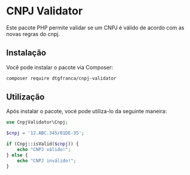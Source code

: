 # CNPJ Validator

Este pacote PHP permite validar se um CNPJ é válido  de acordo com as novas regras do cnpj.

## Instalação

Você pode instalar o pacote via Composer:

```bash
composer require dtgfranca/cnpj-validator
 ```


## Utilização
Após instalar o pacote, vocé pode utiliza-lo da seguinte maneira:
```php
use CnpjValidator\Cnpj;

$cnpj = '12.ABC.345/01DE-35';

if (Cnpj::isValid($cnpj)) {
    echo "CNPJ válido!";
} else {
    echo "CNPJ inválido!";
}
```

